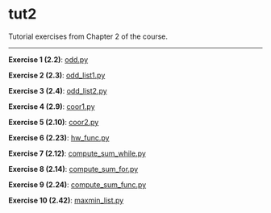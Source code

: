 # tut2

Tutorial exercises from Chapter 2 of the course.

---

**Exercise 1 (2.2)**: [odd.py](odd.py)

**Exercise 2 (2.3)**: [odd_list1.py](odd_list1.py)

**Exercise 3 (2.4)**: [odd_list2.py](odd_list2.py)

**Exercise 4 (2.9)**: [coor1.py](coor1.py)

**Exercise 5 (2.10)**: [coor2.py](coor2.py)

**Exercise 6 (2.23)**: [hw_func.py](hw_func.py)

**Exercise 7 (2.12)**: [compute_sum_while.py](compute_sum_while.py)

**Exercise 8 (2.14)**: [compute_sum_for.py](compute_sum_for.py)

**Exercise 9 (2.24)**: [compute_sum_func.py](compute_sum_func.py)

**Exercise 10 (2.42)**: [maxmin_list.py](maxmin_list.py)
